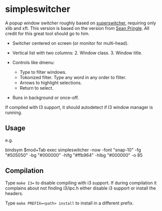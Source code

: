 # simpleswitcher

A popup window switcher roughly based on [superswitcher](http://code.google.com/p/superswitcher/), requiring only xlib and xft.
This version is based on the version from [Sean
Pringle](http://github.com/seanpringle/simpleswitcher). All credit for this great tool should go to him.

* Switcher centered on screen (or monitor for multi-head).

* Vertical list with two columns:
	2. Window class.
	3. Window title.

* Controls like dmenu:
	* Type to filter windows.
    * Tokonized filter. Type any word in any order to filter.
	* Arrows to highlight selections.
	* Return to select.

* Runs in background or once-off.

If compiled with I3 support, it should autodetect if I3 window manager is running. 

Usage
-----

e.g.

  bindsym $mod+Tab exec simpleswitcher -now -font "snap-10" -fg "#505050" -bg "#000000" -hlfg "#ffb964" -hlbg "#000000" -o 85


Compilation
-----------

Type `make I3=` to disable compiling with i3 support.
If during compilation it complains about not finding i3/ipc.h either disable i3 support
or install the headers.

Type `make PREFIX=<path> install` to install in a different prefix.
